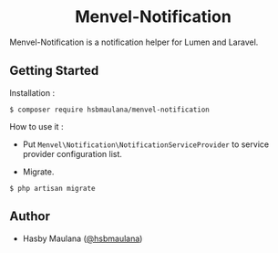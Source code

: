 <h1 align="center">Menvel-Notification</h1>

Menvel-Notification is a notification helper for Lumen and Laravel.

Getting Started
---

Installation :

```
$ composer require hsbmaulana/menvel-notification
```

How to use it :

- Put `Menvel\Notification\NotificationServiceProvider` to service provider configuration list.

- Migrate.

```
$ php artisan migrate
```

Author
---

- Hasby Maulana ([@hsbmaulana](https://linkedin.com/in/hsbmaulana))
